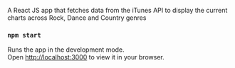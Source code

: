A React JS app that fetches data from the iTunes API to display the current charts across Rock, Dance and Country genres

### `npm start`

Runs the app in the development mode.\
Open [http://localhost:3000](http://localhost:3000) to view it in your browser.

